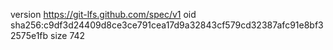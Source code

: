 version https://git-lfs.github.com/spec/v1
oid sha256:c9df3d24409d8ce3ce791cea17d9a32843cf579cd32387afc91e8bf32575e1fb
size 742
